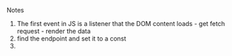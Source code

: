 Notes

1. The first event in JS is a listener that the DOM content loads - get fetch request - render the data 
2. find the endpoint and set it to a const
3. 